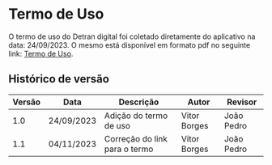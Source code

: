 # Termo de Uso

O termo de uso do Detran digital foi coletado diretamente do aplicativo na data: 24/09/2023. O mesmo está disponível em formato pdf no seguinte link: [Termo de Uso](https://github.com/Requisitos-de-Software/2023.2-DETRAN/blob/main/docs/assets/termo/termo_de_uso.pdf).

## Histórico de versão

| Versão | Data       | Descrição            | Autor              | Revisor             |
| ------ | ---------- | -------------------- | ------------------ | ------------------- |
| 1.0    | 24/09/2023 | Adição do termo de uso | Vitor Borges | João Pedro |
| 1.1    | 04/11/2023 | Correção do link para o termo | Vitor Borges | João Pedro |